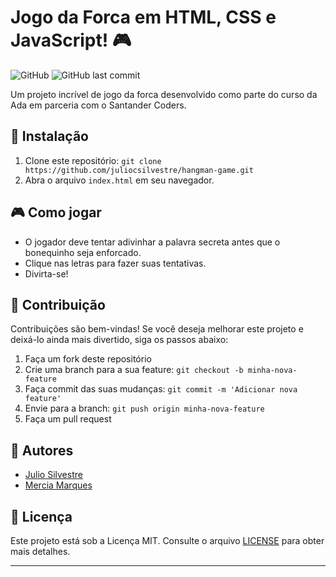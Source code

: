 # Jogo da Forca em HTML, CSS e JavaScript! :video_game:

![GitHub](https://img.shields.io/github/license/juliocsilvestre/hangman-game)
![GitHub last commit](https://img.shields.io/github/last-commit/juliocsilvestre/hangman-game)

Um projeto incrível de jogo da forca desenvolvido como parte do curso da Ada em parceria com o Santander Coders.

## :construction: Instalação

1. Clone este repositório: `git clone https://github.com/juliocsilvestre/hangman-game.git`
2. Abra o arquivo `index.html` em seu navegador.

## :video_game: Como jogar

- O jogador deve tentar adivinhar a palavra secreta antes que o bonequinho seja enforcado.
- Clique nas letras para fazer suas tentativas.
- Divirta-se!

## :rocket: Contribuição

Contribuições são bem-vindas! Se você deseja melhorar este projeto e deixá-lo ainda mais divertido, siga os passos abaixo:

1. Faça um fork deste repositório
2. Crie uma branch para a sua feature: `git checkout -b minha-nova-feature`
3. Faça commit das suas mudanças: `git commit -m 'Adicionar nova feature'`
4. Envie para a branch: `git push origin minha-nova-feature`
5. Faça um pull request

## :busts_in_silhouette: Autores

- [Julio Silvestre](https://github.com/juliocsilvestre)
- [Mercia Marques](https://github.com/mercietc)

## :page_facing_up: Licença

Este projeto está sob a Licença MIT. Consulte o arquivo [LICENSE](LICENSE) para obter mais detalhes.

---
